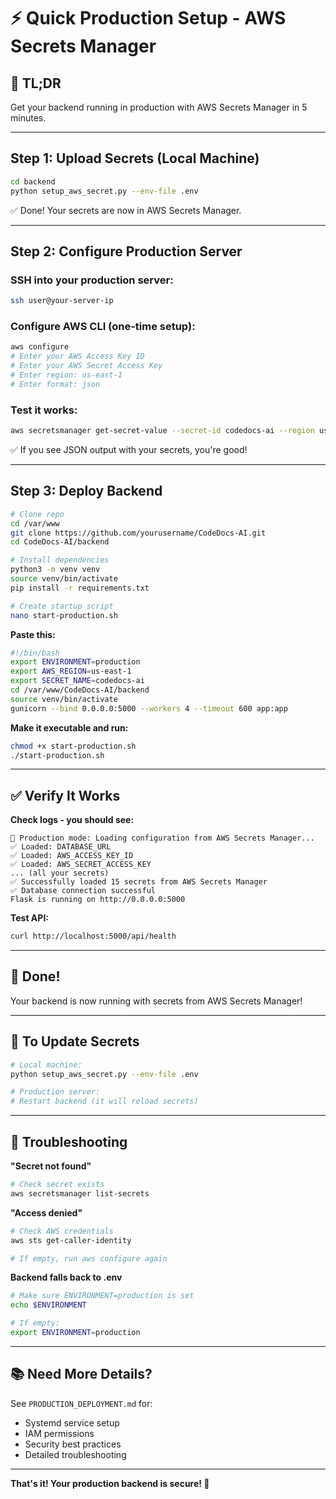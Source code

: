 # ⚡ Quick Production Setup - AWS Secrets Manager

## 🎯 TL;DR

Get your backend running in production with AWS Secrets Manager in 5 minutes.

---

## Step 1: Upload Secrets (Local Machine)

```bash
cd backend
python setup_aws_secret.py --env-file .env
```

✅ Done! Your secrets are now in AWS Secrets Manager.

---

## Step 2: Configure Production Server

### SSH into your production server:

```bash
ssh user@your-server-ip
```

### Configure AWS CLI (one-time setup):

```bash
aws configure
# Enter your AWS Access Key ID
# Enter your AWS Secret Access Key  
# Enter region: us-east-1
# Enter format: json
```

### Test it works:

```bash
aws secretsmanager get-secret-value --secret-id codedocs-ai --region us-east-1
```

✅ If you see JSON output with your secrets, you're good!

---

## Step 3: Deploy Backend

```bash
# Clone repo
cd /var/www
git clone https://github.com/yourusername/CodeDocs-AI.git
cd CodeDocs-AI/backend

# Install dependencies
python3 -m venv venv
source venv/bin/activate
pip install -r requirements.txt

# Create startup script
nano start-production.sh
```

**Paste this:**

```bash
#!/bin/bash
export ENVIRONMENT=production
export AWS_REGION=us-east-1
export SECRET_NAME=codedocs-ai
cd /var/www/CodeDocs-AI/backend
source venv/bin/activate
gunicorn --bind 0.0.0.0:5000 --workers 4 --timeout 600 app:app
```

**Make it executable and run:**

```bash
chmod +x start-production.sh
./start-production.sh
```

---

## ✅ Verify It Works

**Check logs - you should see:**

```
🔐 Production mode: Loading configuration from AWS Secrets Manager...
✅ Loaded: DATABASE_URL
✅ Loaded: AWS_ACCESS_KEY_ID
✅ Loaded: AWS_SECRET_ACCESS_KEY
... (all your secrets)
✅ Successfully loaded 15 secrets from AWS Secrets Manager
✅ Database connection successful
Flask is running on http://0.0.0.0:5000
```

**Test API:**

```bash
curl http://localhost:5000/api/health
```

---

## 🎉 Done!

Your backend is now running with secrets from AWS Secrets Manager!

---

## 🔄 To Update Secrets

```bash
# Local machine:
python setup_aws_secret.py --env-file .env

# Production server:
# Restart backend (it will reload secrets)
```

---

## 🐛 Troubleshooting

**"Secret not found"**
```bash
# Check secret exists
aws secretsmanager list-secrets
```

**"Access denied"**
```bash
# Check AWS credentials
aws sts get-caller-identity

# If empty, run aws configure again
```

**Backend falls back to .env**
```bash
# Make sure ENVIRONMENT=production is set
echo $ENVIRONMENT

# If empty:
export ENVIRONMENT=production
```

---

## 📚 Need More Details?

See `PRODUCTION_DEPLOYMENT.md` for:
- Systemd service setup
- IAM permissions
- Security best practices
- Detailed troubleshooting

---

**That's it! Your production backend is secure! 🔐**


